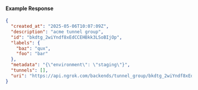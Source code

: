 <!-- Code generated for API Clients. DO NOT EDIT. -->

#### Example Response

```json
{
  "created_at": "2025-05-06T10:07:09Z",
  "description": "acme tunnel group",
  "id": "bkdtg_2wiYndf8xEdCCEHBkk3LSoBIjOp",
  "labels": {
    "baz": "qux",
    "foo": "bar"
  },
  "metadata": "{\"environment\": \"staging\"}",
  "tunnels": [],
  "uri": "https://api.ngrok.com/backends/tunnel_group/bkdtg_2wiYndf8xEdCCEHBkk3LSoBIjOp"
}
```
